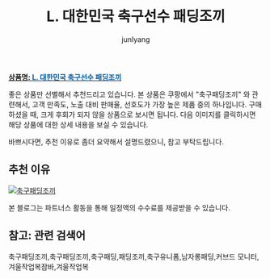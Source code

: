 ﻿---
layout: post
title:  "L. 대한민국 축구선수 패딩조끼"
author: junlyang
categories: [ 상의 ]
tags: [축구패딩조끼,축구패딩,패딩조끼,축구유니폼,남자롱패딩,커브드 모니터,겨울작업복잠바,겨울작업복]
image: https://static.coupangcdn.com/image/vendor_inventory/images/2018/04/07/17/2/a56ea421-c631-431a-a070-d3333499657d.jpg 
description: "쿠팡에서 축구패딩조끼 관련 상품으로 가장 고객 선호도가 높은 제품 중 하나입니다."
---

<a href="https://thumbnail9.coupangcdn.com/thumbnails/remote/q89/image/vendor_inventory/images/2017/11/04/16/5/69b53a96-98aa-44c4-b2f5-76c725f8b5fd.jpg"><b>상품명: <font color='#01579B'>L. 대한민국 축구선수 패딩조끼</font></b></a>

좋은 상품만 선별해서 추천드리고 있습니다.
본 상품은 쿠팡에서 "축구패딩조끼" 와 관련해서, 고객 만족도, 노출 대비 판매율, 선호도가 가장 높은 제품 중의 하나입니다.
구매하셨을 때, 크게 후회가 되지 않을 상품으로 보시면 됩니다. 
다음 이미지를 클릭하시면 해당 상품에 대한 상세 내용을 보실 수 있습니다.

바쁘시다면, 추천 이유로 좀더 요약해서 설명드렸으니, 참고 부탁드립니다.

## 추천 이유 

<a href="https://coupa.ng/bN9n4R"><img src="https://thumbnail9.coupangcdn.com/thumbnails/remote/q89/image/vendor_inventory/images/2017/11/04/16/5/69b53a96-98aa-44c4-b2f5-76c725f8b5fd.jpg" alt="축구패딩조끼" title="축구패딩조끼"></a> 

본 블로그는 파트너스 활동을 통해 일정액의 수수료를 제공받을 수 있습니다.

## 참고: 관련 검색어    
축구패딩조끼,축구패딩조끼,축구패딩,패딩조끼,축구유니폼,남자롱패딩,커브드 모니터,겨울작업복잠바,겨울작업복